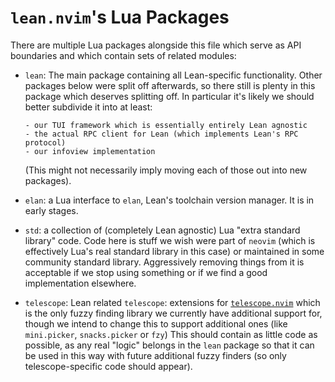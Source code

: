 # `lean.nvim`'s Lua Packages

There are multiple Lua packages alongside this file which serve as API boundaries and which contain sets of related modules:

* `lean`: The main package containing all Lean-specific functionality.
  Other packages below were split off afterwards, so there still is plenty in this package which deserves splitting off.
  In particular it's likely we should better subdivide it into at least:

      - our TUI framework which is essentially entirely Lean agnostic
      - the actual RPC client for Lean (which implements Lean's RPC protocol)
      - our infoview implementation

  (This might not necessarily imply moving each of those out into new packages).
* `elan`: a Lua interface to `elan`, Lean's toolchain version manager.
  It is in early stages.
* `std`: a collection of (completely Lean agnostic) Lua "extra standard library" code.
  Code here is stuff we wish were part of `neovim` (which is effectively Lua's real standard library in this case) or maintained in some community standard library.
  Aggressively removing things from it is acceptable if we stop using something or if we find a good implementation elsewhere.
* `telescope`: Lean related `telescope`: extensions for [`telescope.nvim`](https://github.com/nvim-telescope/telescope.nvim) which is the only fuzzy finding library we currently have additional support for, though we intend to change this to support additional ones (like `mini.picker`, `snacks.picker` or `fzy`)
  This should contain as little code as possible, as any real "logic" belongs in the `lean` package so that it can be used in this way with future additional fuzzy finders (so only telescope-specific code should appear).
